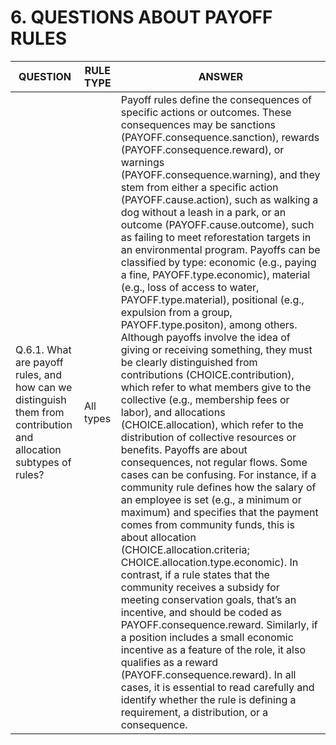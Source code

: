 # 6. QUESTIONS ABOUT PAYOFF RULES
| QUESTION | RULE TYPE | ANSWER |
|----------|-----------|--------|
|Q.6.1. What are payoff rules, and how can we distinguish them from contribution and allocation subtypes of rules?|All types|Payoff rules define the consequences of specific actions or outcomes. These consequences may be sanctions (PAYOFF.consequence.sanction), rewards (PAYOFF.consequence.reward), or warnings (PAYOFF.consequence.warning), and they stem from either a specific action (PAYOFF.cause.action), such as walking a dog without a leash in a park, or an outcome (PAYOFF.cause.outcome), such as failing to meet reforestation targets in an environmental program. Payoffs can be classified by type: economic (e.g., paying a fine, PAYOFF.type.economic), material (e.g., loss of access to water, PAYOFF.type.material), positional (e.g., expulsion from a group, PAYOFF.type.positon), among others. Although payoffs involve the idea of giving or receiving something, they must be clearly distinguished from contributions (CHOICE.contribution), which refer to what members give to the collective (e.g., membership fees or labor), and allocations (CHOICE.allocation), which refer to the distribution of collective resources or benefits. Payoffs are about consequences, not regular flows. Some cases can be confusing. For instance, if a community rule defines how the salary of an employee is set (e.g., a minimum or maximum) and specifies that the payment comes from community funds, this is about allocation (CHOICE.allocation.criteria; CHOICE.allocation.type.economic). In contrast, if a rule states that the community receives a subsidy for meeting conservation goals, that’s an incentive, and should be coded as PAYOFF.consequence.reward. Similarly, if a position includes a small economic incentive as a feature of the role, it also qualifies as a reward (PAYOFF.consequence.reward). In all cases, it is essential to read carefully and identify whether the rule is defining a requirement, a distribution, or a consequence.|
